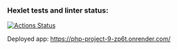 ### Hexlet tests and linter status:
[![Actions Status](https://github.com/barsheel/php-project-9/actions/workflows/hexlet-check.yml/badge.svg)](https://github.com/barsheel/php-project-9/actions)

Deployed app: https://php-project-9-zp6t.onrender.com/